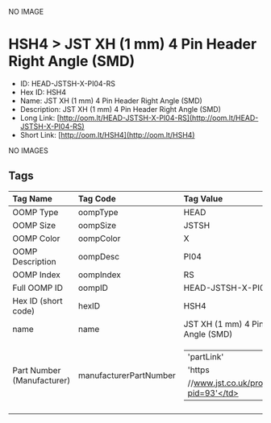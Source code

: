 


  
NO IMAGE  
# HSH4 > JST XH (1 mm) 4 Pin Header Right Angle (SMD)

- ID: HEAD-JSTSH-X-PI04-RS
- Hex ID: HSH4
- Name: JST XH (1 mm) 4 Pin Header Right Angle (SMD)
- Description: JST XH (1 mm) 4 Pin Header Right Angle (SMD)
- Long Link: [http://oom.lt/HEAD-JSTSH-X-PI04-RS](http://oom.lt/HEAD-JSTSH-X-PI04-RS)
- Short Link: [http://oom.lt/HSH4](http://oom.lt/HSH4)
  
NO IMAGES  
## Tags
  

|Tag Name|Tag Code|Tag Value|
| :--- | :--- | :--- |
|OOMP Type|oompType|HEAD|
|OOMP Size|oompSize|JSTSH|
|OOMP Color|oompColor|X|
|OOMP Description|oompDesc|PI04|
|OOMP Index|oompIndex|RS|
|Full OOMP ID|oompID|HEAD-JSTSH-X-PI04-RS|
|Hex ID (short code)|hexID|HSH4|
|name|name|JST XH (1 mm) 4 Pin Header Right Angle (SMD)|
|Part Number (Manufacturer)|manufacturerPartNumber|<table><tr><td>'partLink'</td></tr><tr><td> 'https</td></tr><tr><td>//www.jst.co.uk/productSeries.php?pid=93'</td></tr></table>|
||||
